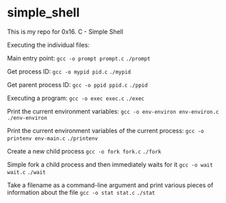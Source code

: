 # simple_shell
This is my repo for 0x16. C - Simple Shell

Executing the individual files: <br/>

Main entry point:
`gcc -o prompt prompt.c`
`./prompt`

Get process ID:
`gcc -o mypid pid.c`
`./mypid`

Get parent process ID:
`gcc -o ppid ppid.c`
`./ppid`

Executing a program:
`gcc -o exec exec.c`
`./exec`

Print the current environment variables:
`gcc -o env-environ env-environ.c`
`./env-environ`

Print the current environment variables of the current process:
`gcc -o printenv env-main.c`
`./printenv`

Create a new child process
`gcc -o fork fork.c`
`./fork`

Simple fork a child process and then immediately waits for it
`gcc -o wait wait.c`
`./wait`

Take a filename as a command-line argument and print various pieces of information about the file
`gcc -o stat stat.c`
`./stat`

``
``